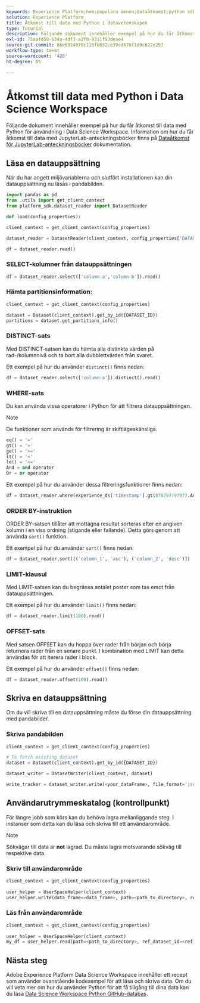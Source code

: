 ```yaml
---
keywords: Experience Platform;hem;populära ämnen;dataåtkomst;python sdk;dataåtkomst api;read python;write python
solution: Experience Platform
title: Åtkomst till data med Python i datavetenskapen
type: Tutorial
description: Följande dokument innehåller exempel på hur du får åtkomst till data i Python för användning i Data Science Workspace.
exl-id: 75aafd58-634a-4df3-a2f0-9311f93deae4
source-git-commit: 86e6924078c115fb032ce39cd678f1d9c622e297
workflow-type: tm+mt
source-wordcount: '420'
ht-degree: 0%

---
```


# Åtkomst till data med Python i Data Science Workspace

Följande dokument innehåller exempel på hur du får åtkomst till data med Python för användning i Data Science Workspace. Information om hur du får åtkomst till data med JupyterLab-anteckningsböcker finns på [Dataåtkomst för JupyterLab-anteckningsböcker](../jupyterlab/access-notebook-data.md) dokumentation.

## Läsa en datauppsättning

När du har angett miljövariablerna och slutfört installationen kan din datauppsättning nu läsas i pandabilden.

```python
import pandas as pd
from .utils import get_client_context
from platform_sdk.dataset_reader import DatasetReader

def load(config_properties):

client_context = get_client_context(config_properties)

dataset_reader = DatasetReader(client_context, config_properties['DATASET_ID'])

df = dataset_reader.read()
```

### SELECT-kolumner från datauppsättningen

```python
df = dataset_reader.select(['column-a','column-b']).read()
```

### Hämta partitionsinformation:

```python
client_context = get_client_context(config_properties)

dataset = Dataset(client_context).get_by_id({DATASET_ID})
partitions = dataset.get_partitions_info()
```

### DISTINCT-sats

Med DISTINCT-satsen kan du hämta alla distinkta värden på rad-/kolumnnivå och ta bort alla dubblettvärden från svaret.

Ett exempel på hur du använder `distinct()` finns nedan:

```python
df = dataset_reader.select(['column-a']).distinct().read()
```

### WHERE-sats

Du kan använda vissa operatorer i Python för att filtrera datauppsättningen.

>[!NOTE]
>
>De funktioner som används för filtrering är skiftlägeskänsliga.

```python
eq() = '='
gt() = '>'
ge() = '>='
lt() = '<'
le() = '<='
And = and operator
Or = or operator
```

Ett exempel på hur du använder dessa filtreringsfunktioner finns nedan:

```python
df = dataset_reader.where(experience_ds['timestamp'].gt(87879779797).And(experience_ds['timestamp'].lt(87879779797)).Or(experience_ds['a'].eq(123)))
```

### ORDER BY-instruktion

ORDER BY-satsen tillåter att mottagna resultat sorteras efter en angiven kolumn i en viss ordning (stigande eller fallande). Detta görs genom att använda `sort()` funktion.

Ett exempel på hur du använder `sort()` finns nedan:

```python
df = dataset_reader.sort([('column_1', 'asc'), ('column_2', 'desc')])
```

### LIMIT-klausul

Med LIMIT-satsen kan du begränsa antalet poster som tas emot från datauppsättningen.

Ett exempel på hur du använder `limit()` finns nedan:

```python
df = dataset_reader.limit(100).read()
```

### OFFSET-sats

Med satsen OFFSET kan du hoppa över rader från början och börja returnera rader från en senare punkt. I kombination med LIMIT kan detta användas för att iterera rader i block.

Ett exempel på hur du använder `offset()` finns nedan:

```python
df = dataset_reader.offset(100).read()
```

## Skriva en datauppsättning

Om du vill skriva till en datauppsättning måste du förse din datauppsättning med pandabilder.

### Skriva pandabilden

```python
client_context = get_client_context(config_properties)

# To fetch existing dataset
dataset = Dataset(client_context).get_by_id({DATASET_ID})

dataset_writer = DatasetWriter(client_context, dataset)

write_tracker = dataset_writer.write(<your_dataFrame>, file_format='json')
```

## Användarutrymmeskatalog (kontrollpunkt)

För längre jobb som körs kan du behöva lagra mellanliggande steg. I instanser som detta kan du läsa och skriva till ett användarområde.

>[!NOTE]
>
>Sökvägar till data är **not** lagrad. Du måste lagra motsvarande sökväg till respektive data.

### Skriv till användarområde

```python
client_context = get_client_context(config_properties)
                               
user_helper = UserSpaceHelper(client_context)
user_helper.write(data_frame=<data_frame>, path=<path_to_directory>, ref_dataset_id=<ref_dataset_id>)
```

### Läs från användarområde

```python
client_context = get_client_context(config_properties)
                               
user_helper = UserSpaceHelper(client_context)
my_df = user_helper.read(path=<path_to_directory>, ref_dataset_id=<ref_dataset_id>)
```

## Nästa steg

Adobe Experience Platform Data Science Workspace innehåller ett recept som använder ovanstående kodexempel för att läsa och skriva data. Om du vill veta mer om hur du använder Python för att få tillgång till dina data kan du läsa [Data Science Workspace Python GitHub-databas](https://github.com/adobe/experience-platform-dsw-reference/tree/master/recipes/python/retail).
